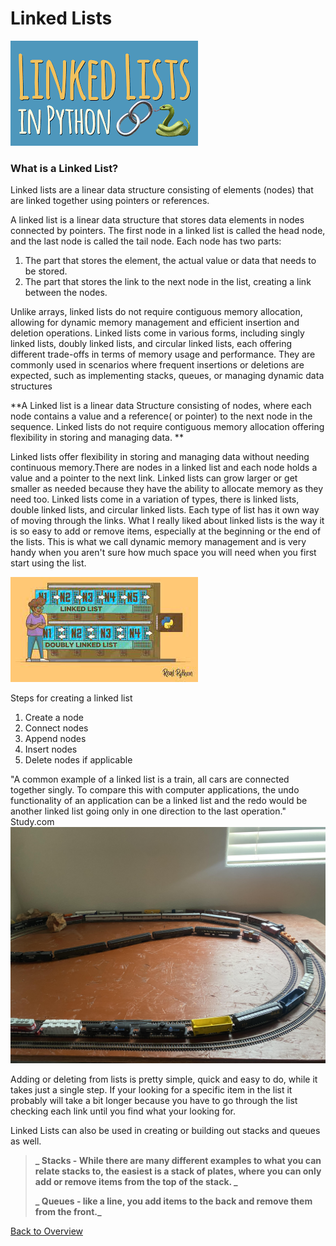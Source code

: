 # Linked Lists

![Linked list](LLPY.png "Header pic")

### What is a Linked List?

Linked lists are a linear data structure consisting of elements (nodes) that are linked
together using pointers or references.

A linked list is a linear data structure that stores data elements in nodes connected by pointers. The first node in a linked list is called the head node, and the last node is called the tail node. Each node has two parts:

1. The part that stores the element, the actual value or data that needs to be stored.
2. The part that stores the link to the next node in the list, creating a link between the nodes.

Unlike arrays, linked lists do not require contiguous memory allocation, allowing for dynamic memory management and efficient insertion and deletion operations. Linked lists come in various forms, including singly linked lists, doubly linked lists, and circular linked lists, each offering different trade-offs in terms of memory usage and performance. They are commonly used in scenarios
where frequent insertions or deletions are expected, such as implementing stacks,
queues, or managing dynamic data structures

**A Linked list is a linear data Structure consisting of nodes, where each node contains a value and a reference( or pointer) to the next node in the sequence. Linked lists do not require contiguous memory allocation offering flexibility in storing and managing data. **

Linked lists offer flexibility in storing and managing data without needing continuous memory.There are nodes in a linked list and each node holds a value and a pointer to the next link. Linked lists can grow larger or get smaller as needed because they have the ability to allocate memory as they need too. Linked lists come in a variation of types, there is linked lists, double linked lists, and circular linked lists. Each type of list has it own way of moving through the links. What I really liked about linked lists is the way it is so easy to add or remove items, especially at the beginning or the end of the lists. This is what we call dynamic memory management and is very handy when you aren't sure how much space you will need when you first start using the list.

![Linked list](linkedlist.jpg "Linked Lists - real python")

Steps for creating a linked list

1. Create a node
2. Connect nodes
3. Append nodes
4. Insert nodes
5. Delete nodes if applicable

"A common example of a linked list is a train, all cars are connected together singly. To compare this with computer applications, the undo functionality of an application can be a linked list and the redo would be another linked list going only in one direction to the last operation." Study.com
![Train](Trains.jpg "Trains")

Adding or deleting from lists is pretty simple, quick and easy to do, while it takes just a single step. If your looking for a specific item in the list it probably will take a bit longer because you have to go through the list checking each link until you find what your looking for.

Linked Lists can also be used in creating or building out stacks and queues as well.

> **_ Stacks - While there are many different examples to what you can relate stacks to, the easiest is a stack of plates, where you can only add or remove items from the top of the stack. _**
>
> **_ Queues - like a line, you add items to the back and remove them from the front._**

[Back to Overview](https://github.com/lachisholm/Data_Structure_Discovery/blob/main/Overview.md)
